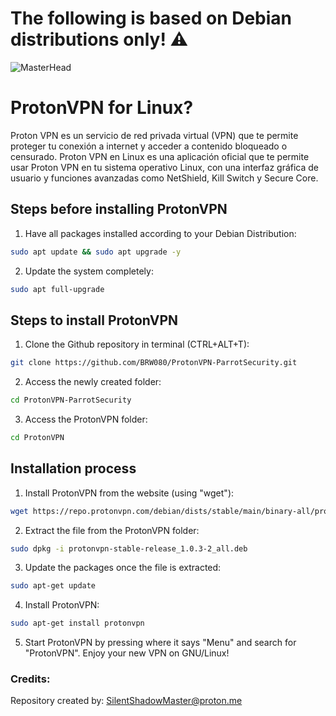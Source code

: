 # The following is based on Debian distributions only! ⚠

![MasterHead](https://protonvpn.com/blog/wp-content/uploads/2020/11/2020-11-PV-blog-linux-beta.png)
# ProtonVPN for Linux?
Proton VPN es un servicio de red privada virtual (VPN) que te permite proteger tu conexión a internet y acceder a contenido bloqueado o censurado. Proton VPN en Linux es una aplicación oficial que te permite usar Proton VPN en tu sistema operativo Linux, con una interfaz gráfica de usuario y funciones avanzadas como NetShield, Kill Switch y Secure Core.

## Steps before installing ProtonVPN
1. Have all packages installed according to your Debian Distribution:
```bash
sudo apt update && sudo apt upgrade -y
```
2. Update the system completely:
```bash
sudo apt full-upgrade
```

## Steps to install ProtonVPN
1. Clone the Github repository in terminal (CTRL+ALT+T):
```bash
git clone https://github.com/BRW080/ProtonVPN-ParrotSecurity.git
```
2. Access the newly created folder:
```bash
cd ProtonVPN-ParrotSecurity
```

3. Access the ProtonVPN folder:
```bash
cd ProtonVPN
```

## Installation process
1. Install ProtonVPN from the website (using "wget"):
```bash
wget https://repo.protonvpn.com/debian/dists/stable/main/binary-all/protonvpn-stable-release_1.0.3-2_all.deb
```

2. Extract the file from the ProtonVPN folder:
```bash
sudo dpkg -i protonvpn-stable-release_1.0.3-2_all.deb
```

3. Update the packages once the file is extracted:
```bash
sudo apt-get update
```

4. Install ProtonVPN:
```bash
sudo apt-get install protonvpn
```

5. Start ProtonVPN by pressing where it says "Menu" and search for "ProtonVPN". Enjoy your new VPN on GNU/Linux!

### Credits:
Repository created by: SilentShadowMaster@proton.me
